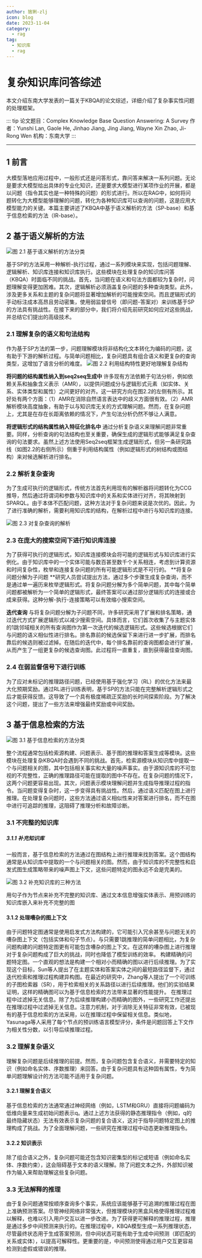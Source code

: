 ```yaml
---
author: 猞猁-zlj
icon: blog
date: 2023-11-04
category:
  - rag
tag:
  - 知识库
  - rag
---
```


# 复杂知识库问答综述


本文介绍东南大学发表的一篇关于KBQA的论文综述，详细介绍了复杂事实性问题的处理框架。
<!-- more -->

::: tip
论文题目：Complex Knowledge Base Question Answering: A Survey
作者：Yunshi Lan, Gaole He, Jinhao Jiang, Jing Jiang, Wayne Xin Zhao, Ji-Rong Wen
机构：东南大学
:::

<PDF url="https://arxiv.org/pdf/2108.06688.pdf"/>

---

## 1 前言

大模型落地应用过程中，一般形式还是问答形式，靠问答来解决一系列问题。无论是要求大模型给出具体的专业化知识，还是要求大模型进行某项作业的开展，都是以问题（指令其实也是一种特殊的问题）的形式进行。所以在RAG中，如何将问题转化为大模型能够理解的问题，转化为各种知识库可以查询的问题，这是应用大模型能力的关键。本篇主要讲述了KBQA中基于语义解析的方法（SP-base）和基于信息检索的方法（IR-base）。

## 2 基于语义解析的方法

![图 2.1 基于语义解析的方法分类](/assets/images/rag/kbqa_survey1.png "图 2.1 基于语义解析的方法分类")

基于SP的方法采用一种解析-执行过程，通过一系列模块来实现，包括问题理解、逻辑解析、知识库连接和知识库执行。这些模块在处理复杂的知识库问答（KBQA）时面临不同的挑战。首先，当问题在语义和句法方面都较为复杂时，问题理解变得更加困难。其次，逻辑解析必须涵盖复杂问题的多种查询类型。此外，涉及更多关系和主题的复杂问题将显著增加解析的可能搜索空间。而且逻辑形式的手动标注成本高昂且劳动密集，使用弱监督信号（即问题-答案对）来训练基于SP的方法具有挑战性。在接下来的部分中，我们将介绍先前研究如何应对这些挑战，并总结它们提出的高级技术。

### 2.1 理解复杂的语义和句法结构

作为基于SP方法的第一步，问题理解模块将非结构化文本转化为编码的问题，这有助于下游的解析过程。与简单问题相比，复杂问题具有组合语义和更复杂的查询类型，这增加了语言分析的难度。
![图 2.2 利用结构特性更好地理解复杂结构](/assets/images/rag/kbqa_survey2.png "图 2.2 利用结构特性更好地理解复杂结构")

**将问题的结构属性纳入到seq2seq生成中** 许多现有方法依赖于句法分析，例如依赖关系和抽象含义表示（AMR），以提供问题成分与逻辑形式元素（如实体、关系、实体类型和属性）之间更好的对齐。这一研究方向在图2.2的左侧有所示。其好处有两个方面：（1）AMR在消除自然语言表达中的歧义方面很有效。（2）AMR解析模块高度抽象，有助于以与知识库无关的方式理解问题。然而，在复杂问题上，尤其是在存在长距离依赖的情况下，产生句法分析仍然不够让人满意。

**将逻辑形式的结构属性纳入特征化排名中** 通过分析复杂语义来理解问题非常重要。同样，分析查询的句法结构也至关重要，确保生成的逻辑形式能够满足复杂查询的句法要求。虽然上述方法使用Seq2seq框架生成逻辑形式，但另一条研究路线（如图2.2的右侧所示）侧重于利用结构属性（例如逻辑形式的树结构或图结构）来对候选解析进行排名。

### 2.2 解析复杂查询

为了生成可执行的逻辑形式，传统方法首先利用现有的解析器将问题转化为CCG推导，然后通过将谓词和参数与知识库中的关系和实体进行对齐，将其映射到SPARQL。由于本体不匹配问题，这种方法对于复杂问题来说是次优的。因此，为了进行准确的解析，需要利用知识库的结构，在解析过程中进行与知识库的连接。

![图 2.3 对复杂查询的解析](/assets/images/rag/kbqa_survey3.png "图 2.3 对复杂查询的解析")

### 2.3 在庞大的搜索空间下进行知识库连接

为了获得可执行的逻辑形式，知识库连接模块会将可能的逻辑形式与知识库进行实例化。由于知识库中的一个实体可能与数百甚至数千个关系相连，考虑到计算资源和时间复杂性，枚举和连接复杂问题的所有可能逻辑形式是不可行的。
**将复杂问题分解为子问题 **研究人员尝试提出方法，通过多个步骤生成复杂查询，而不是通过单一遍历来枚举逻辑形式。将复杂问题分解为多个简单问题，其中每个简单问题都被解析为一个简单的逻辑形式，最终答案可以通过部分逻辑形式的连接或合成来获得。这种分解-执行-连接策略可以有效缩小搜索空间。

**迭代查询** 与将复杂问题分解为子问题不同，许多研究采用了扩展和排名策略，通过迭代方式扩展逻辑形式以减少搜索空间。具体而言，它们首次收集了与主题实体的1跳邻域相关的所有查询图作为第一次迭代的候选逻辑形式。这些候选根据它们与问题的语义相似性进行排名。排名靠前的候选保留下来进行进一步扩展，而排名靠后的候选则被过滤掉。在随后的迭代中，每个排名靠前的查询图都会进行扩展，从而产生了一组更复杂的候选查询图。此过程将一直重复，直到获得最佳查询图。

### 2.4 在弱监督信号下进行训练

为了应对未标记的推理路径问题，已经使用基于强化学习（RL）的优化方法来最大化预期奖励。通过RL进行训练表明，基于SP的方法只能在完整解析逻辑形式之后才能获得反馈。这导致了一个具有极度稀疏正奖励的长时间探索阶段。为了解决这个问题，提出了一些方法来增强最终奖励或中间奖励。

## 3 基于信息检索的方法

![图 3.1 基于信息检索的方法分类](/assets/images/rag/kbqa_survey4.png "图 3.1 基于信息检索的方法分类")

整个流程通常包括检索源构建、问题表示、基于图的推理和答案生成等模块。这些模块在处理复杂KBQA时会遇到不同的挑战。首先，检索源模块从知识库中提取一个与问题相关的图，其中包括相关事实和大量的噪声事实。由于源知识库的不可忽视的不完整性，正确的推理路径可能在提取的图中不存在。在复杂问题的情况下，这两个问题更容易出现。其次，问题表示模块理解问题并生成指导推理过程的指令。当问题变得复杂时，这一步变得具有挑战性。然后，通过语义匹配在图上进行推理。在处理复杂问题时，这些方法通过语义相似性来对答案进行排名，而不在图中进行可追踪的推理，这阻碍了推理分析和故障诊断。

### 3.1 不完整的知识库

##### 3.1.1 补充知识库

一般而言，基于信息检索的方法通过在图结构上进行推理来找到答案。这个图结构通常是从知识库中提取的一个与问题相关的图。然而，由于知识库的不完整性和启发式图生成策略带来的噪声图上下文，这些问题特定的图永远不会是完美的。

![图 3.2 补充知识库的三种方法](/assets/images/rag/kbqa_survey5.png "图 3.2 补充知识库的三种方法")

用句子作为节点来补充不完整的知识库、通过文本信息增强实体表示、用预训练的知识库嵌入来补充不完整的图

#### 3.1.2 处理嘈杂的图上下文

由于问题特定图通常是使用启发式方法构建的，它可能引入冗余甚至与问题无关的嘈杂图上下文（包括实体和句子节点）。与只需要1跳推理的简单问题相比，为复杂问题构建的问题特定图更有可能包含嘈杂的图上下文。在这样的嘈杂图上进行推理对于复杂问题构成了巨大的挑战，同时也降低了模型训练的效率。
构建精确的问题特定图。一个直观的想法是构建一个相对小而精确的图以进行后续推理。为了实现这个目标，Sun等人提出了在主题实体和答案实体之间的最短路径监督下，通过迭代检索和推理过程构建异构图。在最近的研究中，Zhang等人提出了一个可训练的子图检索器（SR），用于检索相关的关系路径以进行后续推理。他们的实验结果证明，这样的精确图可以为基于信息检索的方法带来显著的性能提升。
在推理过程中过滤掉无关信息。除了为后续推理构建小而精确的图外，一些研究工作还提出在推理过程中过滤掉无关信息。注意力机制，对于消除无关特征非常有效，已被现有的基于信息检索的方法采用，以在推理过程中保留相关信息。类似地，Yasunaga等人采用了每个节点的预训练语言模型评分，条件是问题回答上下文作为相关性分数，以引导后续推理过程。

### 3.2 理解复杂语义

理解复杂问题是后续推理的前提。然而，复杂问题包含复合语义，并需要特定的知识（例如命名实体、序数推理）来回答。由于复杂问题具有这种固有属性，专为简单问题理解设计的方法可能不适用于复杂问题。

#### 3.2.1 理解复合语义

基于信息检索的方法通常通过神经网络（例如，LSTM和GRU）直接将问题编码为低维向量来生成初始问题表示q。通过上述方法获得的静态推理指令（例如，q的最终隐藏状态）无法有效表示复杂问题的复合语义，这对于指导问题特定图上的推理构成了挑战。为了全面理解问题，一些研究在推理过程中动态更新推理指令。

#### 3.2.2 知识表示

除了组合语义之外，复杂问题可能还包含知识密集型的标记或短语（例如命名实体、序数约束），这会阻碍基于文本的语义理解。除了问题文本之外，外部知识被作为输入来帮助理解这些复杂问题。

### 3.3 无法解释的推理

由于复杂问题通常按顺序查询多个事实，系统应该能够基于可追溯的推理过程在图上准确预测答案。尽管神经网络非常强大，但推理模块的黑盒风格使得推理过程难以解释，也难以引入用户交互以进一步改进。为了获得更可解释的推理过程，推理是通过多步中间预测来执行的。在推理过程中，KBQA模型生成一系列推理状态，尽管最终状态用于生成答案预测，但中间状态可能有助于生成中间预测（即匹配的关系或实体），以提高可解释性。更重要的是，中间预测使得通过用户交互更容易检测到虚假或错误的推理。

